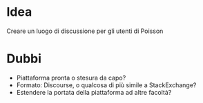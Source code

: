 # Idea
Creare un luogo di discussione per gli utenti di Poisson

# Dubbi
- Piattaforma pronta o stesura da capo?
- Formato: Discourse, o qualcosa di più simile a StackExchange?
- Estendere la portata della piattaforma ad altre facoltà?
